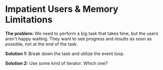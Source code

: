 # Impatient Users & Memory Limitations

**The problem:** We need to perform a big task that takes time, but the users aren't happy waiting. They want to see progress and results as soon as possible, not at the end of the task.

**Solution 1:** Break down the task and utilize the event loop.

**Solution 2:** Use some kind of iterator. Which one?
